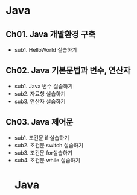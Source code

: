 # Java

## Ch01. Java 개발환경 구축
 - sub1. HelloWorld 실습하기
 
## Ch02. Java 기본문법과 변수, 연산자
 - sub1. Java 변수 실습하기
 - sub2. 자료형 실습하기
 - sub3. 연산자 실습하기
## Ch03. Java 제어문
 - sub1. 조건문 if 실습하기
 - sub2. 조건문 switch 실습하기
 - sub3. 조건문 for실습하기
 - sub4. 조건문 while 실습하기
	# Java
